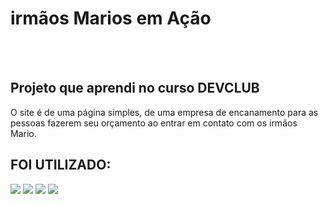 <h1>irmãos Marios em Ação</h1>
<br>
<br>
<h2>Projeto que aprendi no curso DEVCLUB</h2>
<p>O site é de uma página simples, de uma empresa de encanamento para as pessoas fazerem seu orçamento ao entrar em contato com os irmãos Mario. </p>
<h2>FOI UTILIZADO:</h2>
<img src="https://img.shields.io/badge/HTML5-E34F26?style=for-the-badge&logo=html5&logoColor=white"/>
<img src="https://img.shields.io/badge/CSS3-1572B6?style=for-the-badge&logo=css3&logoColor=white"/>
<img src="https://img.shields.io/badge/JavaScript-F7DF1E?style=for-the-badge&logo=javascript&logoColor=black"/>

<img src="https://github.com/user-attachments/assets/d94caefa-f73c-4a2d-a096-9426e8b78c99"/>

